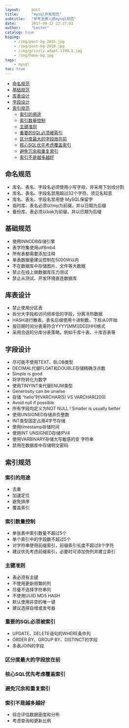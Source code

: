 ```yaml
---
layout:     post
title:      "mysql开发规范"
subtitle:   "参考去哪儿网mysql规范"
date:       2017-09-12 22:27:03
author:     "Lester"
catalog: true
bigimg:
    - /img/post-bg-2015.jpg
    - /img/post-bg-2018.jpg
    - /img/grizzly.adapt.1190.1.jpg
    - /img/home-bg.jpg
tags:
    - mysql
toc: true
---
```


- [命名规范](#%E5%91%BD%E5%90%8D%E8%A7%84%E8%8C%83)
- [基础规范](#%E5%9F%BA%E7%A1%80%E8%A7%84%E8%8C%83)
- [库表设计](#%E5%BA%93%E8%A1%A8%E8%AE%BE%E8%AE%A1)
- [字段设计](#%E5%AD%97%E6%AE%B5%E8%AE%BE%E8%AE%A1)
- [索引规范](#%E7%B4%A2%E5%BC%95%E8%A7%84%E8%8C%83)
  - [索引的用途](#%E7%B4%A2%E5%BC%95%E7%9A%84%E7%94%A8%E9%80%94)
  - [索引数量控制](#%E7%B4%A2%E5%BC%95%E6%95%B0%E9%87%8F%E6%8E%A7%E5%88%B6)
  - [主键准则](#%E4%B8%BB%E9%94%AE%E5%87%86%E5%88%99)
  - [重要的SQL必须被索引](#%E9%87%8D%E8%A6%81%E7%9A%84sql%E5%BF%85%E9%A1%BB%E8%A2%AB%E7%B4%A2%E5%BC%95)
  - [区分度最大的字段放在前](#%E5%8C%BA%E5%88%86%E5%BA%A6%E6%9C%80%E5%A4%A7%E7%9A%84%E5%AD%97%E6%AE%B5%E6%94%BE%E5%9C%A8%E5%89%8D)
  - [核心SQL优先考虑覆盖索引](#%E6%A0%B8%E5%BF%83sql%E4%BC%98%E5%85%88%E8%80%83%E8%99%91%E8%A6%86%E7%9B%96%E7%B4%A2%E5%BC%95)
  - [避免冗余和重复索引](#%E9%81%BF%E5%85%8D%E5%86%97%E4%BD%99%E5%92%8C%E9%87%8D%E5%A4%8D%E7%B4%A2%E5%BC%95)
  - [索引不是越多越好](#%E7%B4%A2%E5%BC%95%E4%B8%8D%E6%98%AF%E8%B6%8A%E5%A4%9A%E8%B6%8A%E5%A5%BD)

## 命名规范
* 库名、表名、字段名必须使用小写字母，并采用下划线分割
* 库名、表名、字段名禁用超过32个字符。须见名知意
* 库名、表名、字段名禁用使 MySQL保留字
* 临时库、表名必须以tmp为前缀，并以日期为后缀
* 备份库、表必须以bak为前缀，并以日期为后缀

## 基础规范
* 使用INNODB存储引擎
* 表字符集使用utf8mb4
* 所有表都需要添加注释
* 单表数据量建议控制在5000W以内
* 不在数据库中存储图片、文件等大数据
* 禁止在线上做数据库压力测试
* 禁止从测试、开发环境直连数据库

## 库表设计
* 禁止使用分区表
* 拆分大字段和访问频率低的字段，分离冷热数据
* HASH进行散表，表名后缀使用十进制数，下标从0开始
* 按日期时间分表需符合YYYY[MM][DD][HH]格式
* 采用合适的分库分表策略。例如千库十表、十库百表等

## 字段设计
* 尽可能不使用TEXT、BLOB类型
* DECIMAL代替FLOAT和DOUBLE存储精确浮点数
* Simple is good
* 将字符转化为数字
* 使用TINYINT来代替ENUM类型
* Generosity can be unwise
* 存储 “hello”时VARCHAR(5) VS VARCHAR(200)
* Avoid null if possible
* 所有字段均定义为NOT NULL ! Smaller is usually better
* 使用UNSIGNED存储非负整数
* INT类型固定占用4字节存储
* 使用timestamp存储时间
* 使用INT UNSIGNED存储IPV4
* 使用VARBINARY存储大写敏感的变 字符串
* 禁用在数据库中存储明文密码

## 索引规范

### 索引的用途
* 去重
* 加速定位
* 避免排序
* 覆盖索引

### 索引数量控制
* 单张表中索引数量不超过5个
* 单个索引中的字段数不超过5个
* 对字符串使用前缀索引，前缀索引长度不超过8个字符
* 建议优先考虑前缀索引，必要时可添加伪列并建立索引

### 主键准则
* 表必须有主键
* 不使用更新频繁的列
* 尽量不选择字符串列
* 不使用UUID MD5 HASH
* 默认使用非空的唯一键
* 建议选择自增或发号器

### 重要的SQL必须被索引
* UPDATE、DELETE语句的WHERE条件列
* ORDER BY、GROUP BY、DISTINCT的字段
* 多表JOIN的字段

### 区分度最大的字段放在前  
### 核心SQL优先考虑覆盖索引
### 避免冗余和重复索引
### 索引不是越多越好
* 综合评估数据密度和分布
* 考虑查询和更新比例
